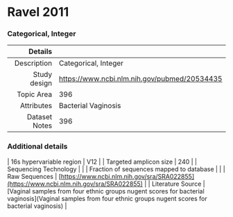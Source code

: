 # Ravel 2011

### Categorical, Integer


| Details        |             |
| -------------: |-------------|
| Description      | Categorical, Integer |
| Study design | https://www.ncbi.nlm.nih.gov/pubmed/20534435 |
| Topic Area | 396|
| Attributes | Bacterial Vaginosis|
| Dataset Notes | 396

### Additional details

| 16s hypervariable region | V12 |
| Targeted amplicon size | 240 |
| Sequencing Technology |  |
| Fraction of sequences mapped to database |  |
| Raw Sequences | [https://www.ncbi.nlm.nih.gov/sra/SRA022855](https://www.ncbi.nlm.nih.gov/sra/SRA022855) |
| Literature Source | [Vaginal samples from four ethnic groups nugent scores for bacterial vaginosis](Vaginal samples from four ethnic groups nugent scores for bacterial vaginosis) |